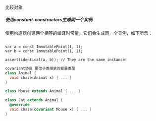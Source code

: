 比较对象

##### 使用constant-constructors生成同一个实例

使用构造器创建两个相等的编译时常量，它们会生成同一个实例，如下所示：

```

var a = const ImmutablePoint(1, 1);
var b = const ImmutablePoint(1, 1);

assert(identical(a, b)); // They are the same instance!
```

```dart
covariant协变 更改子类继承的变量类型
class Animal {
  void chase(Animal x) { ... }
}

class Mouse extends Animal { ... }

class Cat extends Animal {
  @override
  void chase(covariant Mouse x) { ... }
}
```